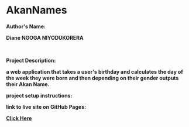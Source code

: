 # AkanNames
<b><p>Author's Name:</p>  <b/> <p> Diane NGOGA NIYODUKORERA</p><br>
  <b><p>Project Description: </p></b> <p>a web application that takes a user's birthday and calculates the day of the week they were born and then depending on their gender outputs their Akan Name. </p>
  
  <b> <p> project setup instructions: </p></b>
  <b><p>link to live site on GitHub Pages: </p><b>
<a href="http://localhost/trial/index.html?year=2000&month=13&date=2&gender=on">Click Here</a>
                     



